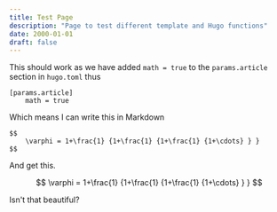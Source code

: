 ```yaml
---
title: Test Page
description: "Page to test different template and Hugo functions"
date: 2000-01-01
draft: false
---
```


This should work as we have added `math = true` to the `params.article` section in `hugo.toml` thus

```
[params.article]
    math = true
```

Which means I can write this in Markdown

```
$$
    \varphi = 1+\frac{1} {1+\frac{1} {1+\frac{1} {1+\cdots} } } 
$$
```
And get this.

$$
    \varphi = 1+\frac{1} {1+\frac{1} {1+\frac{1} {1+\cdots} } } 
$$

Isn't that beautiful?

